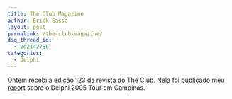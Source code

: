 ```yaml
---
title: The Club Magazine
author: Erick Sasse
layout: post
permalink: /the-club-magazine/
dsq_thread_id:
  - 262142786
categories:
  - Delphi
---
```

Ontem recebi a edi&ccedil;&atilde;o 123 da revista do [The Club][1]. Nela foi publicado [meu report][2] sobre o Delphi 2005 Tour em Campinas.

 [1]: http://www.theclub.com.br/
 [2]: http://www.ericksasse.com.br/index.php?p=166